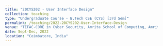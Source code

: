 ```yaml
---
title: "20CYS202 - User Interface Design"
collection: teaching
type: "Undergraduate Course - B.Tech CSE (CYS) [3rd Sem]"
permalink: /teaching/2022-20CYS202-User-Interface-Design
venue: "TIFAC-CORE in Cyber Security, Amrita School of Computing, Amrita Vishwa Vidyapeetham"
date: Sept-Dec, 2022
location: "Coimbatore, India"
---
```

